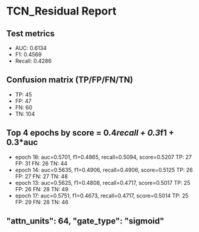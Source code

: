 # TCN_Residual Report

## Test metrics
- AUC: 0.6134
- F1: 0.4569
- Recall: 0.4286
## Confusion matrix (TP/FP/FN/TN)
- TP: 45
- FP: 47
- FN: 60
- TN: 104

## Top 4 epochs by score = 0.4*recall + 0.3*f1 + 0.3*auc
- epoch 18: auc=0.5701, f1=0.4865, recall=0.5094, score=0.5207  TP: 27 FP: 31 FN: 26 TN: 44
- epoch 14: auc=0.5635, f1=0.4906, recall=0.4906, score=0.5125  TP: 26 FP: 27 FN: 27 TN: 48
- epoch 13: auc=0.5625, f1=0.4808, recall=0.4717, score=0.5017  TP: 25 FP: 26 FN: 28 TN: 49
- epoch 17: auc=0.5751, f1=0.4673, recall=0.4717, score=0.5014  TP: 25 FP: 29 FN: 28 TN: 46

## "attn_units": 64, "gate_type": "sigmoid"